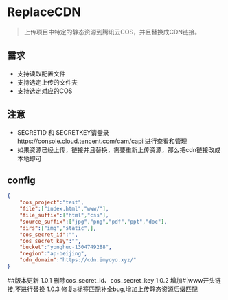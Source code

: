 # ReplaceCDN
> 上传项目中特定的静态资源到腾讯云COS，并且替换成CDN链接。

## 需求
- 支持读取配置文件
- 支持选定上传的文件夹
- 支持选定对应的COS

## 注意
- SECRETID 和 SECRETKEY请登录 https://console.cloud.tencent.com/cam/capi 进行查看和管理
- 如果资源已经上传，链接并且替换，需要重新上传资源，那么把cdn链接改成本地即可

## config
```json
{
    "cos_project":"test",
    "file":["index.html","www/"],
    "file_suffix":["html","css"],
    "source_suffix":["jpg","png","pdf","ppt","doc"],
    "dirs":["img","static",],
    "cos_secret_id":"",
    "cos_secret_key":"",
    "bucket":"yonghuc-1304749288",
    "region":"ap-beijing",
    "cdn_domain":"https://cdn.imyoyo.xyz/"
}
```

##版本更新
1.0.1 删除cos_secret_id、cos_secret_key
1.0.2 增加#|www开头链接,不进行替换
1.0.3 修复a标签匹配补全bug,增加上传静态资源后缀匹配
